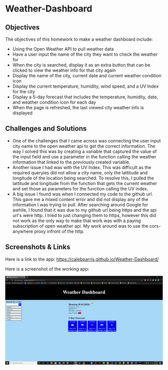 # Weather-Dashboard

## Objectives
The objectives of this homework to make a weather dashboard include:
* Using the Open Weather API to pull weather data
* Have a user input the name of the city they want to check the weather for
* When the city is searched, display it as an extra button that can be clicked to view the weather info for that city again
* Display the name of the city, current date and current weather condition icon
* Display the current temperature, humidity, wind speed, and a UV Index for the city
* Display a 5-day forecast that includes the temperature, humidity, date, and weather condition icon for each day
* When the page is refreshed, the last viewed city weather info is displayed

## Challenges and Solutions
* One of the challenges that I came across was connecting the user input city name to the open weather api to get the correct information. The way I solved this was by creating a variable that captured the value of the input field and use a parameter in the function calling the weather information that linked to the previously created variable. 
* Another issue I had was with the UV Index. This was difficult as the required queryies did not allow a city name, only the lattitude and longitude of the location being searched. To resolve this, I pulled the lattitude and longitude from the function that gets the current weather and set those as parameters for the function calling the UV index.
* A big issue I found was when I connected my code to the github url. This gave me a mixed content error and did not display any of the information I was trying to pull. After searching around Google for awhile, I found that it was due to my github url being https and the api url's were http. I tried to just changing them to https, however this did not work as the only way to make that work was with a paying subscription of open weather api. My work around was to use the cors-anywhere proxy infront of the http.

## Screenshots & Links
Here is a link to the app: https://calebparris.github.io/Weather-Dashboard/

Here is a screenshot of the working app:

![Weather Dashboard](assets/images/Weather-Dashboard.png)